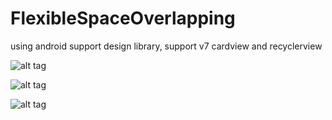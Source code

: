 # FlexibleSpaceOverlapping


using android support design library, support v7 cardview and recyclerview

![alt tag](http://blogfiles.naver.net/20151126_162/sub4569_1448508171088bEma2_PNG/Screenshot_2015-11-26-12-11-28.png)

![alt tag](http://blogfiles.naver.net/20151126_47/sub4569_1448508171271LH2gP_PNG/Screenshot_2015-11-26-12-11-43.png)

![alt tag](http://blogfiles.naver.net/20151126_75/sub4569_1448508171500U9TTj_PNG/Screenshot_2015-11-26-12-12-02.png)